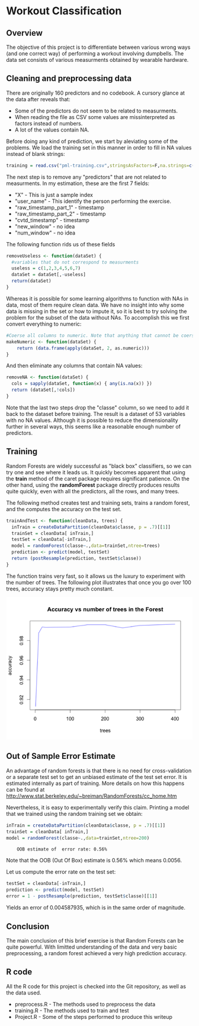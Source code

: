 

Workout Classification
========================================================

## Overview
The objective of this project is to differentiate between various wrong ways (and one correct way) of performing a workout involving dumpbells. The data set consists of various measurments obtained by wearable hardware.

## Cleaning and preprocessing data

There are originally 160 predictors and no codebook. A cursory glance at the data after reveals that:

* Some of the predictors do not seem to be related to measurments.
* When reading the file as CSV some values are missinterpreted as factors instead of numbers.
* A lot of the values contain NA.

Before doing any kind of prediction, we start by aleviating some of the problems.
We load the training set in this manner in order to fill in NA values instead of blank strings:


```r
training = read.csv("pml-training.csv",stringsAsFactors=F,na.strings=c("NA",""))
```

The next step is to remove any "predictors" that are not related to measurments. 
In my estimation, these are the first 7 fields:

* "X" - This is just a sample index             
* "user_name" - This identify the person performing the exercise.          
* "raw_timestamp_part_1" - timestamp
* "raw_timestamp_part_2" - timestamp
* "cvtd_timestamp" - timestamp      
* "new_window"  - no idea            
* "num_window" - no idea

The following function rids us of these fields

```r
removeUseless <- function(dataSet) {
  #variables that do not correspond to measurments
  useless = c(1,2,3,4,5,6,7)
  dataSet = dataSet[,-useless]
  return(dataSet)
}
```

Whereas it is possible for some learning algorithms to function with NAs in data, most of them require clean data.
We have no insight into why some data is missing in the set or how to impute it, so it is best to try solving the problem for the subset of the data without NAs. To accomplish this we first convert everything to numeric:


```r
#Coerse all columns to numeric. Note that anything that cannot be coersed will be turned into NA
makeNumeric <- function(dataSet) {
    return (data.frame(apply(dataSet, 2, as.numeric)))
}
```

And then eliminate any columns that contain NA values:


```r
removeNA <- function(dataSet) {
  cols = sapply(dataSet, function(x) { any(is.na(x)) })
  return (dataSet[,!cols])
}
```

Note that the last two steps drop the "classe" column, so we need to add it back to the dataset before training.
The result is a dataset of 53 variables with no NA values. Although it is possible to reduce the dimensionality further in several ways, this seems like a reasonable enough number of predictors.

## Training

Random Forests are widely successful as "black box" classifiers, so we can try one and see where it leads us. 
It quickly becomes apparent that using the **train** method of the caret package requires significant patience. On the other hand, using the **randomForest** package directly produces results quite quickly, even with all the predictors, all the rows, and many trees.

The following method creates test and training sets, trains a random forest, and the computes the accuracy on the test set.


```r
trainAndTest <- function(cleanData, trees) {
  inTrain = createDataPartition(cleanData$classe, p = .7)[[1]]
  trainSet = cleanData[ inTrain,]
  testSet = cleanData[-inTrain,]
  model = randomForest(classe~.,data=trainSet,ntree=trees)
  prediction <- predict(model, testSet)
  return (postResample(prediction, testSet$classe))
}
```

The function trains very fast, so it allows us the luxury to experiment with the number of trees.
The following plot illustrates that once you go over 100 trees, accuracy stays pretty much constant.

![image for trees](rf.png)

## Out of Sample Error Estimate


An advantage of random forests is that there is no need for cross-validation or a separate test set to get an unbiased estimate of the test set error. It is estimated internally as part of training. More details on how this happens can be found at http://www.stat.berkeley.edu/~breiman/RandomForests/cc_home.htm

Nevertheless, it is easy to experimentally verify this claim. Printing a model that we trained using the random training set we obtain:


```r
inTrain = createDataPartition(cleanData$classe, p = .7)[[1]]
trainSet = cleanData[ inTrain,]
model = randomForest(classe~.,data=trainSet,ntree=200)
```
        OOB estimate of  error rate: 0.56%

Note that the OOB (Out Of Box) estimate is 0.56% which means 0.0056.

Let us compute the error rate on the test set:


```r
testSet = cleanData[-inTrain,]
prediction <- predict(model, testSet)
error = 1 - postResample(prediction, testSet$classe)[[1]]
```

Yields an error of 0.004587935, which is in the same order of magnitude.

## Conclusion

The main conclusion of this brief exercise is that Random Forests can be quite powerful. With limitted understanding of the data and very basic preprocessing, a random forest achieved a very high prediction accuracy.

## R code

All the R code for this project is checked into the Git repository, as well as the data used.

* preprocess.R - The methods used to preprocess the data
* training.R - The methods used to train and test
* Project.R - Some of the steps performed to produce this writeup



